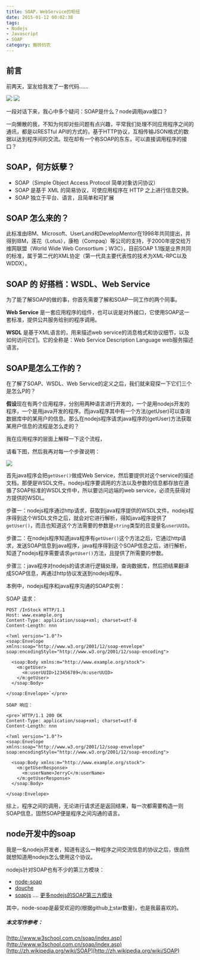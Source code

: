 ```yaml
---
title: SOAP，WebService的枢纽
date: 2015-01-12 00:02:38
tags:
- Nodejs
- Javascript
- SOAP
category: 搬砖码农
---
```


## 前言

前两天，室友给我发了一套代码......

![](/image/blog/79702-e7cf075365536286.jpeg)
![](/image/blog/79702-e7cf075365536286.jpeg)

一段对话下来，我心中多个疑问：SOAP是什么？node调用java接口？

一向懒散的我，不知为何却对些问题有点兴趣，平常我们处理不同应用程序之间的通讯，都是以RESTful API的方式的，基于HTTP协议，互相传输JSON格式的数据以达到程序间的交流。现在却有一个称SOAP的东东，可以直接调用程序的接口？

## SOAP，何方妖孽？

*   SOAP（Simple Object Access Protocol 简单对象访问协议）
*   SOAP 是基于 XML 的简易协议，可使应用程序在 HTTP 之上进行信息交换。
*   SOAP 独立于平台、语言，且简单和可扩展

## SOAP 怎么来的？

此标准由IBM、Microsoft、UserLand和DevelopMentor在1998年共同提出，并得到IBM，莲花（Lotus），康柏（Compaq）等公司的支持，于2000年提交给万维网联盟（World Wide Web Consortium；W3C），目前SOAP 1.1版是业界共同的标准，属于第二代的XML协定（第一代具主要代表性的技术为XML-RPC以及WDDX）。

## SOAP 的 好搭档：WSDL、Web Service

为了能了解SOAP的做的事，你首先需要了解和SOAP一同工作的两个同事。

**Web Service** 是一套应用程序的组件，也可以说是对外接口，它使用SOAP这一套标准，提供公共服务给别的程序调用。

**WSDL** 是基于XML语言的，用来描述web service的消息格式和协议细节，以及如何访问它们。它的全称是：Web Service Description Language web服务描述语言。

## SOAP是怎么工作的？

在了解了SOAP、WSDL、Web Service的定义之后，我们就来窥探一下它们三个是怎么P的？

**假设**现在有两个应用程序，分别用两种语言进行开发的，一个是用nodejs开发的程序，一个是用java开发的程序。而java程序其中有一个方法(getUser)可以查询数据库中的某用户的信息。那么在nodejs程序请求java程序的(getUser)方法获取某用户信息的流程是怎么走的？

我在应用程序的层面上解释一下这个流程，

请看下图，然后我再对每一个步骤说明：

![](/image/blog/79702-5d2b1c9e8970c3ea.jpeg)

首先java程序会把`getUser()`做成Web Service，然后要提供对这个service的描述文档，那便是WSDL文件。nodejs程序要调用的方法以及参数的信息都存放在遵循了SOAP标准的WSDL文件中，所以要访问远端的web service，必须先获得对方提供的WSDL。

步骤一：nodejs程序通过http请求，获取到java程序提供的WSDL文件。nodejs程序得到这个WSDL文件之后，就会对它进行解析，得知java程序提供了`getUser()`，而且也知道这个方法需要的参数是`string`类型的且变量名`userUUID`。

步骤二：在nodejs程序知道java程序有`getUser()`这个方法之后，它通过http请求，发送SOAP信息到java程序，java程序得到这个SOAP信息之后，进行解析，知道了nodejs程序需要请求`getUser()`方法，且提供了所需要的参数。

步骤三：java程序对nodejs的请求进行逻辑处理，查询数据库，然后把结果翻译成SOAP信息，再通过http协议发送到nodejs程序。

本例中，nodejs程序和java程序沟通的SOAP实例：

SOAP 请求：

    POST /InStock HTTP/1.1
    Host: www.example.org
    Content-Type: application/soap+xml; charset=utf-8
    Content-Length: nnn

    <?xml version="1.0"?>
    <soap:Envelope
    xmlns:soap="http://www.w3.org/2001/12/soap-envelope"
    soap:encodingStyle="http://www.w3.org/2001/12/soap-encoding">

      <soap:Body xmlns:m="http://www.example.org/stock">
        <m:getUser>
          <m:userUUID>123456789</m:userUUID>
        </m:getUser>
      </soap:Body>

    </soap:Envelope>`</pre>

    SOAP 响应：

    <pre>`HTTP/1.1 200 OK
    Content-Type: application/soap+xml; charset=utf-8
    Content-Length: nnn

    <?xml version="1.0"?>
    <soap:Envelope
    xmlns:soap="http://www.w3.org/2001/12/soap-envelope"
    soap:encodingStyle="http://www.w3.org/2001/12/soap-encoding">

      <soap:Body xmlns:m="http://www.example.org/stock">
        <m:getUserResponse>
          <m:userName>JerryC</m:userName>
        </m:getUserResponse>
      </soap:Body>

    </soap:Envelope>

综上，程序之间的调用，无论进行请求还是返回结果，每一次都需要构造一则SOAP信息，固然SOAP便是程序之间沟通的语言。

## node开发中的soap

我是一名nodejs开发者，知道有这么一种程序之间交流信息的协议之后，很自然就想知道用nodejs怎么使用这个协议。

nodejs针对SOAP也有不少的第三方模块：

*   [node-soap](https://github.com/milewise/node-soap)
*   [douche](https://github.com/kr1sp1n/douche)
*   [soapjs](https://github.com/jmoyers/soapjs)
....
[更多nodejs的SOAP第三方模块](https://nodejsmodules.org/tags/soap)

其中，node-soap是最受欢迎的(根据github上star数量)，也是我最喜欢的。

##### 本文写作参考：

[http://www.w3school.com.cn/soap/index.asp](http://www.w3school.com.cn/soap/index.asp)
[http://zh.wikipedia.org/wiki/SOAP](http://zh.wikipedia.org/wiki/SOAP)

